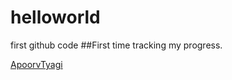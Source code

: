 # helloworld
first github code
##First time tracking my progress.

[ApoorvTyagi](https://www.google.com/search?q=sundarpichai&rlz=1C1CHBF_enIN932IN932&oq=sundarpichai&aqs=chrome..69i57j46i10i512l2j0i10i512l6.1784j0j7&sourceid=chrome&ie=UTF-8)
